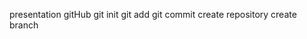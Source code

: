 presentation gitHub
    git init
    git add <file or dir name>
    git commit <precision of all modification that you have do>
    create repository
    create branch